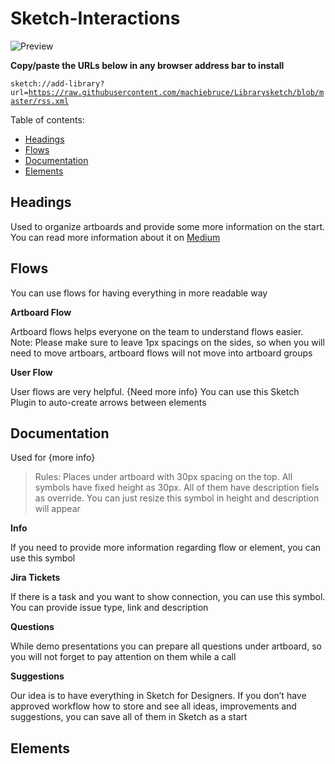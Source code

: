 #  Sketch-Interactions

![Preview](https://github.com/faridsabitov/Sketch-Interactions/raw/master/images/LibraryPreview.gif)

<strong>Copy/paste the URLs below in any browser address bar to install</strong></p>
<code>sketch://add-library?url=https://raw.githubusercontent.com/machiebruce/Librarysketch/blob/master/rss.xml</code></li>
  

Table of contents:

- [Headings](https://github.com/faridsabitov/Sketch-Interactions#Headings)
- [Flows](https://github.com/faridsabitov/Sketch-Interactions#Flows)
- [Documentation](https://github.com/faridsabitov/Sketch-Interactions#Documentation)
- [Elements](https://github.com/faridsabitov/Sketch-Interactions#Elements)


## Headings
Used to organize artboards and provide some more information on the start. You can read more information about it on [Medium](https://medium.com/@faridsabitov/best-practices-of-artboard-naming-in-sketch-3b2aca9e063e)


## Flows
You can use flows for having everything in more readable way

**Artboard Flow**

Artboard flows helps everyone on the team to understand flows easier. Note: Please make sure to leave 1px spacings on the sides, so when you will need to move artboars, artboard flows will not move into artboard groups

**User Flow**

User flows are very helpful. {Need more info} You can use this Sketch Plugin to auto-create arrows between elements

##  Documentation
Used for {more info}

> Rules: Places under artboard with 30px spacing on the top. All symbols have fixed height as 30px. All of them have description fiels as override. You can just resize this symbol in height and description will appear

**Info** 

If you need to provide more information regarding flow or element, you can use this symbol

**Jira Tickets** 

If there is a task and you want to show connection, you can use this symbol. You can provide issue type, link and description

**Questions**

While demo presentations you can prepare all questions under artboard, so you will not forget to pay attention on them while a call

**Suggestions**

Our idea is to have everything in Sketch for Designers. If you don’t have approved workflow how to store and see all ideas, improvements and suggestions, you can save all of them in Sketch as a start


## Elements

  
  

